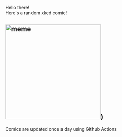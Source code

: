 Hello there! <br>Here's a random xkcd comic!<br>
## <img src="https://imgs.xkcd.com/comics/cumulonimbus.png" alt="meme" width="300"/>)<br>
Comics are updated once a day using Github Actions